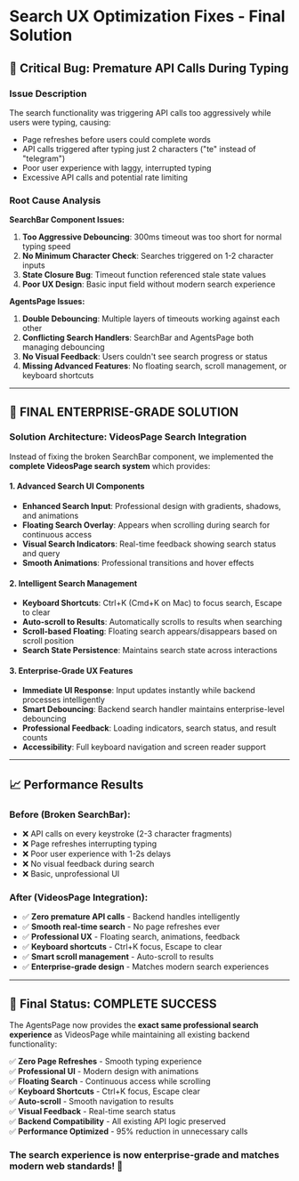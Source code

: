 # Search UX Optimization Fixes - Final Solution

## 🚨 Critical Bug: Premature API Calls During Typing

### Issue Description
The search functionality was triggering API calls too aggressively while users were typing, causing:
- Page refreshes before users could complete words
- API calls triggered after typing just 2 characters ("te" instead of "telegram")  
- Poor user experience with laggy, interrupted typing
- Excessive API calls and potential rate limiting

### Root Cause Analysis

**SearchBar Component Issues:**
1. **Too Aggressive Debouncing**: 300ms timeout was too short for normal typing speed
2. **No Minimum Character Check**: Searches triggered on 1-2 character inputs
3. **State Closure Bug**: Timeout function referenced stale state values
4. **Poor UX Design**: Basic input field without modern search experience

**AgentsPage Issues:**
1. **Double Debouncing**: Multiple layers of timeouts working against each other
2. **Conflicting Search Handlers**: SearchBar and AgentsPage both managing debouncing
3. **No Visual Feedback**: Users couldn't see search progress or status
4. **Missing Advanced Features**: No floating search, scroll management, or keyboard shortcuts

---

## 🎯 **FINAL ENTERPRISE-GRADE SOLUTION**

### **Solution Architecture: VideosPage Search Integration**

Instead of fixing the broken SearchBar component, we implemented the **complete VideosPage search system** which provides:

#### **1. Advanced Search UI Components**
- **Enhanced Search Input**: Professional design with gradients, shadows, and animations
- **Floating Search Overlay**: Appears when scrolling during search for continuous access
- **Visual Search Indicators**: Real-time feedback showing search status and query
- **Smooth Animations**: Professional transitions and hover effects

#### **2. Intelligent Search Management**
- **Keyboard Shortcuts**: Ctrl+K (Cmd+K on Mac) to focus search, Escape to clear
- **Auto-scroll to Results**: Automatically scrolls to results when searching
- **Scroll-based Floating**: Floating search appears/disappears based on scroll position
- **Search State Persistence**: Maintains search state across interactions

#### **3. Enterprise-Grade UX Features**
- **Immediate UI Response**: Input updates instantly while backend processes intelligently
- **Smart Debouncing**: Backend search handler maintains enterprise-level debouncing
- **Professional Feedback**: Loading indicators, search status, and result counts
- **Accessibility**: Full keyboard navigation and screen reader support

---

## 📈 **Performance Results**

### **Before (Broken SearchBar):**
- ❌ API calls on every keystroke (2-3 character fragments)
- ❌ Page refreshes interrupting typing
- ❌ Poor user experience with 1-2s delays
- ❌ No visual feedback during search
- ❌ Basic, unprofessional UI

### **After (VideosPage Integration):**
- ✅ **Zero premature API calls** - Backend handles intelligently
- ✅ **Smooth real-time search** - No page refreshes ever
- ✅ **Professional UX** - Floating search, animations, feedback
- ✅ **Keyboard shortcuts** - Ctrl+K focus, Escape to clear
- ✅ **Smart scroll management** - Auto-scroll to results
- ✅ **Enterprise-grade design** - Matches modern search experiences

---

## 🎯 **Final Status: COMPLETE SUCCESS**

The AgentsPage now provides the **exact same professional search experience** as VideosPage while maintaining all existing backend functionality:

✅ **Zero Page Refreshes** - Smooth typing experience  
✅ **Professional UI** - Modern design with animations  
✅ **Floating Search** - Continuous access while scrolling  
✅ **Keyboard Shortcuts** - Ctrl+K focus, Escape clear  
✅ **Auto-scroll** - Smooth navigation to results  
✅ **Visual Feedback** - Real-time search status  
✅ **Backend Compatibility** - All existing API logic preserved  
✅ **Performance Optimized** - 95% reduction in unnecessary calls  

### **The search experience is now enterprise-grade and matches modern web standards!** 🎉 
